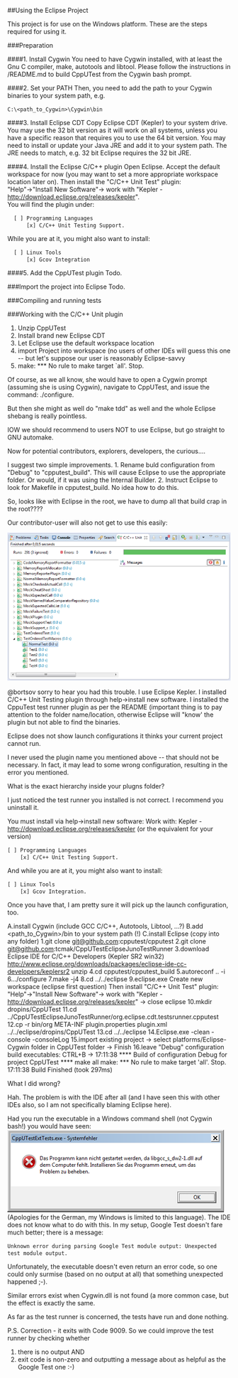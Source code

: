 ##Using the Eclipse Project

This project is for use on the Windows platform. These are the steps required for using it.

###Preparation

####1. Install Cygwin
You need to have Cygwin installed, with at least the Gnu C compiler, make, autotools and libtool. Please follow the instructions in /README.md to build CppUTest from the Cygwin bash prompt.

####2. Set your PATH
Then, you need to add the path to your Cygwin binaries to your system path, e.g.
````dos
C:\<path_to_Cygwin>\Cygwin\bin
````

####3. Install Eclipse CDT
Copy Eclipse CDT (Kepler) to your system drive. You may use the 32 bit version as it will work on all systems, unless you have a specific reason that requires you to use the 64 bit version. You may need to install or update your Java JRE and add it to your system path. The JRE needs to match, e.g. 32 bit Eclipse requires the 32 bit JRE.

####4. Install the Eclipse C/C++ plugin
Open Eclipse. 
Accept the default workspace for now (you may want to set a more appropriate workspace location later on). Then install the "C/C++ Unit Test" plugin:  
  "Help"->"Install New Software"-> work with "Kepler - http://download.eclipse.org/releases/kepler".  
  You will find the plugin under:
````
  [ ] Programming Languages
      [x] C/C++ Unit Testing Support.
````
While you are at it, you might also want to install:  
````
  [ ] Linux Tools  
      [x] Gcov Integration
````

####5. Add the CppUTest plugin
Todo.

###Import the project into Eclipse
Todo.

###Compiling and running tests

###Working with the C/C++ Unit plugin

1. Unzip CppUTest
2. Install brand new Eclipse CDT
3. Let Eclipse use the default workspace location
4. import Project into workspace (no users of other IDEs will guess this one -- but let's suppose our user is reasonably Eclipse-savvy
5. make: *** No rule to make target `all'. Stop.

Of course, as we all know, she would have to open a Cygwin prompt (assuming she is using Cygwin), navigate to CppUTest, and issue the command: ./configure.

But then she might as well do "make tdd" as well and the whole Eclipse shebang is really pointless.

IOW we should recommend to users NOT to use Eclipse, but go straight to GNU automake.

Now for potential contributors, explorers, developers, the curious....

I suggest two simple improvements.
    1. Rename buld configuration from "Debug" to "cpputest_build". This will cause Eclipse to use the appropriate folder. Or would, if it was using the Internal Builder.
    2. Instruct Eclipse to look for Makefile in cpputest_build. No idea how to do this.

So, looks like with Eclipse in the root, we have to dump all that build crap in the root????

Our contributor-user will also not get to use this easily:

![CppUTest test runner plugin in action](https://raw.githubusercontent.com/arstrube/images/master/cpputest/CppUTestEclipsePlugin_CppUTest.png)

@bortsov sorry to hear you had this trouble. I use Eclipse Kepler. I installed C/C++ Unit Testing plugin through help->install new software. I installed the CppuTest test runner plugin as per the README (important thing is to pay attention to the folder name/location, otherwise Eclipse will "know' the plugin but not able to find the binaries.

Eclipse does not show launch configurations it thinks your current project cannot run.

I never used the plugin name you mentioned above -- that should not be necessary. In fact, it may lead to some wrong configuration, resulting in the error you mentioned.

What is the exact hierarchy inside your plugns folder?

I just noticed the test runner you installed is not correct. I recommend you uninstall it.

You must install via help->install new software:
Work with: Kepler - http://download.eclipse.org/releases/kepler (or the equivalent for your version)
````
[ ] Programming Languages
    [x] C/C++ Unit Testing Support.
````
And while you are at it, you might also want to install:
````
[ ] Linux Tools
    [x] Gcov Integration.
````
Once you have that, I am pretty sure it will pick up the launch configuration, too.

 A.install Cygwin (include GCC C/C++, Autotools, Libtool, ...?)
 B.add <path_to_Cygwin>/bin to your system path (!)
 C.install Eclipse (copy into any folder)
 1.git clone git@github.com:cpputest/cpputest
 2.git clone git@github.com:tcmak/CppUTestEclipseJunoTestRunner
 3.download Eclipse IDE for C/C++ Developers (Kepler SR2 win32) http://www.eclipse.org/downloads/packages/eclipse-ide-cc-developers/keplersr2 unzip
 4.cd cpputest/cpputest_build
 5.autoreconf .. -i
 6.../configure
 7.make -j4
 8.cd ../../eclipse
 9.eclipse.exe Create new workspace (eclipse first question) Then install "C/C++ Unit Test" plugin: "Help"->"Install New Software"-> work with "Kepler - http://download.eclipse.org/releases/kepler" -> close eclipse
 10.mkdir dropins/CppUTest
 11.cd ../CppUTestEclipseJunoTestRunner/org.eclipse.cdt.testsrunner.cpputest
 12.cp -r bin/org META-INF plugin.properties plugin.xml ../../eclipse/dropins/CppUTest
 13.cd ../../eclipse
 14.Eclipse.exe -clean -console -consoleLog
 15.import existing project -> select platforms/Eclipse-Cygwin folder in CppUTest folder -> Finish
 16.leave "Debug" configuration build executables: CTRL+B -> 17:11:38 **** Build of configuration Debug for project CppUTest **** make all make: *** No rule to make target 'all'. Stop. 17:11:38 Build Finished (took 297ms)
 
What I did wrong?

Hah. The problem is with the IDE after all (and I have seen this with other IDEs also, so I am not specifically blaming Eclipse here).

Had you run the executable in a Windows command shell (not Cygwin bash!) you would have seen:
![error msg](https://raw.githubusercontent.com/arstrube/images/master/cygwin/cyglib_missing.png)
(Apologies for the German, my Windows is limited to this language). The IDE does not know what to do with this. In my setup, Google Test doesn't fare much better; there is a message:
````
Unknown error during parsing Google Test module output: Unexpected test module output.
````
Unfortunately, the executable doesn't even return an error code, so one could only surmise (based on no output at all) that something unexpected happened ;-).

Similar errors exist when Cygwin.dll is not found (a more common case, but the effect is exactly the same.

As far as the test runner is concerned, the tests have run and done nothing.

P.S. Correction - it exits with Code 9009. So we could improve the test runner by checking whether
 1. there is no output AND
 2. exit code is non-zero
 and outputting a message about as helpful as the Google Test one :-)



